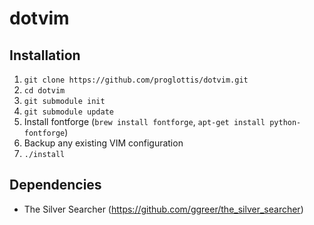 dotvim
======

Installation
------------

1. `git clone https://github.com/proglottis/dotvim.git`
2. `cd dotvim`
3. `git submodule init`
4. `git submodule update`
5. Install fontforge (`brew install fontforge`, `apt-get install python-fontforge`)
6. Backup any existing VIM configuration
7. `./install`

Dependencies
------------

* The Silver Searcher (https://github.com/ggreer/the_silver_searcher)
